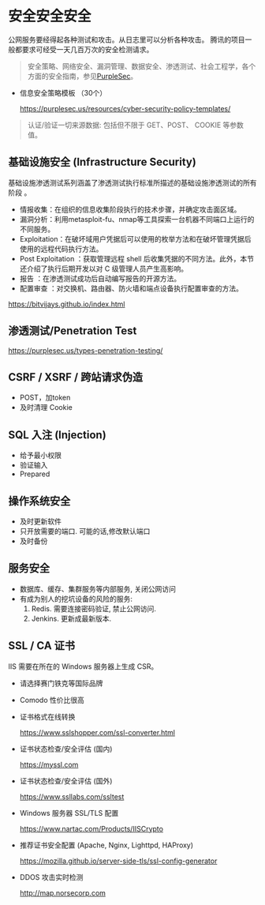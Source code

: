 # 安全安全安全

公网服务要经得起各种测试和攻击。从日志里可以分析各种攻击。
腾讯的项目一般都要求可经受一天几百万次的安全检测请求。

> 安全策略、网络安全、漏洞管理、数据安全、渗透测试、社会工程学，各个方面的安全指南，参见[PurpleSec](https://purplesec.us/learn)。

- 信息安全策略模板 （30个）

  https://purplesec.us/resources/cyber-security-policy-templates/
  
> 认证/验证一切来源数据: 包括但不限于 GET、POST、 COOKIE 等参数值。

## 基础设施安全 (Infrastructure Security)

基础设施渗透测试系列涵盖了渗透测试执行标准所描述的基础设施渗透测试的所有阶段 。

- 情报收集：在组织的信息收集阶段执行的技术步骤，并确定攻击面区域。
- 漏洞分析：利用metasploit-fu、nmap等工具探索一台机器不同端口上运行的不同服务。
- Exploitation：在破坏域用户凭据后可以使用的枚举方法和在破坏管理凭据后使用的远程代码执行方法。
- Post Exploitation ：获取管理远程 shell 后收集凭据的不同方法。此外，本节还介绍了执行后期开发以对 C 级管理人员产生高影响。
- 报告 ：在渗透测试成功后自动编写报告的开源方法。
- 配置审查 ：对交换机、路由器、防火墙和端点设备执行配置审查的方法。

https://bitvijays.github.io/index.html

## 渗透测试/Penetration Test

https://purplesec.us/types-penetration-testing/

## CSRF / XSRF / 跨站请求伪造

- POST，加token
- 及时清理 Cookie


## SQL 入注 (Injection)

- 给予最小权限
- 验证输入
- Prepared

## 操作系统安全

- 及时更新软件
- 只开放需要的端口. 可能的话,修改默认端口
- 及时备份

## 服务安全

- 数据库、缓存、集群服务等内部服务, 关闭公网访问
- 有成为别人的挖坑设备的风险的服务:
  1. Redis. 需要连接密码验证, 禁止公网访问.
  2. Jenkins. 更新成最新版本.

## SSL / CA 证书

IIS 需要在所在的 Windows 服务器上生成 CSR。

- 请选择赛门铁克等国际品牌

- Comodo 性价比很高

- 证书格式在线转换

  https://www.sslshopper.com/ssl-converter.html

- 证书状态检查/安全评估 (国内)

  https://myssl.com

- 证书状态检查/安全评估 (国外)

  https://www.ssllabs.com/ssltest

- Windows 服务器 SSL/TLS 配置

  https://www.nartac.com/Products/IISCrypto

- 推荐证书安全配置 (Apache, Nginx, Lighttpd, HAProxy)

  https://mozilla.github.io/server-side-tls/ssl-config-generator

- DDOS 攻击实时检测

  http://map.norsecorp.com
  
